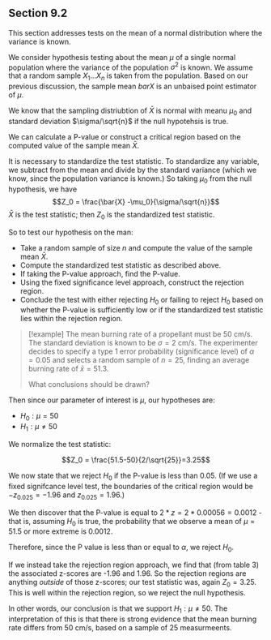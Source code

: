 ## Section 9.2
This section addresses tests on the mean of a normal distribution where the variance is known.

We consider hypothesis testing about the mean $\mu$ of a single normal population where the variance of the population $\sigma^2$ is known. We assume that a random sample $X_1 \ldots X_n$ is taken from the population. Based on our previous discussion, the sample mean $bar{X}$ is an unbaised point estimator of $\mu$. 

We know that the sampling distriubtion of $\bar{X}$ is normal with meanu $\mu_0$ and standard deviation $\sigma/\sqrt{n}$ if the null hypotehsis is true.

We can calculate a P-value or construct a critical region based on the computed value of the sample mean $\bar{X}$. 

It is necessary to standardize the test statistic. To standardize any variable, we subtract from the mean and divide by the standard variance (which we know, since the population variance is known.) So taking $\mu_0$ from the null hypothesis, we have
$$Z_0 = \frac{\bar{X} -\mu_0}{\sigma/\sqrt{n}}$$
$\bar{X}$ is the test statistic; then $Z_0$ is the standardized test statistic.

So to test our hypothesis on the man:
- Take a random sample of size $n$ and compute the value of the sample mean $\bar{X}$.
- Compute the standardized test statistic as described above.
- If taking the P-value approach, find the P-value.
- Using the fixed significance level approach, construct the rejection region.
- Conclude the test with either rejecting $H_0$ or failing to reject $H_0$ based on whether the P-value is sufficiently low or if the standardized test statistic lies within the rejection region.

> [!example]
> The mean burning rate of a propellant must be 50 cm/s. The standard deviation is known to be $\sigma = 2$ cm/s. The experimenter decides to specify a type 1 error probability (significance level) of $\alpha = 0.05$ and selects a random sample of $n=25$, finding an average burning rate of $\bar{x} = 51.3$.
>
> What conclusions should be drawn?

Then since our parameter of interest is $\mu$, our hypotheses are:
- $H_0: \mu = 50$
- $H_1: \mu \neq 50$

We normalize the test statistic:

$$Z_0 = \frac{51.5-50}{2/\sqrt{25}}=3.25$$

We now state that we reject $H_0$ if the P-value is less than 0.05. (If we use a fixed signifcance level test, the boundaries of the critical region would be $-z_{0.025} = -1.96$ and $z_{0.025} = 1.96$.)

We then discover that the P-value is equal to $2*z=2*0.00056 = 0.0012$ - that is, assuming $H_0$ is true, the probability that we observe a mean of $\mu = 51.5$ or more extreme is 0.0012.

Therefore, since the P value is less than or equal to $\alpha$, we reject $H_0$. 

If we instead take the rejection region approach, we find that (from table 3) the associated z-scores are -1.96 and 1.96. So the rejection regions are anything *outside* of those z-scores; our test statistic was, again $Z_0 = 3.25$. This is well within the rejection region, so we reject the null hypothesis. 

In other words, our conclusion is that we support $H_1: \mu \neq 50$. The interpretation of this is that there is strong evidence that the mean burning rate differs from 50 cm/s, based on a sample of 25 measurmeents.  